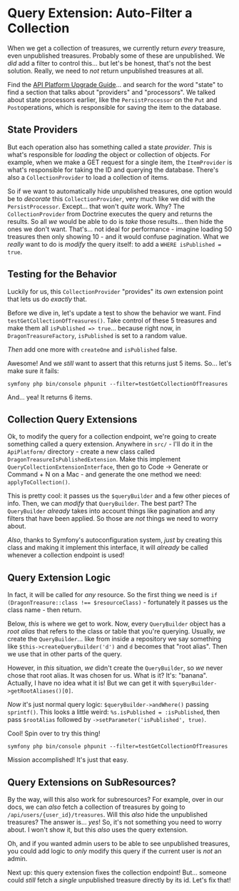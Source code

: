# Query Extension: Auto-Filter a Collection

When we get a collection of treasures, we currently return *every*
treasure, even unpublished treasures. Probably some of these are unpublished.
We *did* add a filter to control this... but let's be honest, that's not the best
solution. Really, we need to *not* return unpublished treasures at all.

Find the [API Platform Upgrade Guide](https://api-platform.com/docs/core/upgrade-guide/#api-platform-2730)...
and search for the word "state" to find a section that talks about "providers" and
"processors". We talked about state processors earlier, like the `PersistProcessor`
on the `Put` and `Post`operations, which is responsible for saving the item to the
database.

## State Providers

But each operation also has something called a state *provider*. *This* is what's
responsible for *loading* the object or collection of objects. For example, when
we make a GET request for a single item, the `ItemProvider` is what's responsible
for taking the ID and querying the database. There's also a `CollectionProvider`
to load a collection of items.

So if we want to automatically hide unpublished treasures, one option would be to
*decorate* this `CollectionProvider`, very much like we did with the `PersistProcessor`.
Except... that won't *quite* work. Why? The `CollectionProvider` from Doctrine executes
the query and returns the results. So all *we* would be able to do is *take* those
results... then hide the ones we don't want. That's... not ideal for performance -
imagine loading 50 treasures then only showing 10 - and it would confuse pagination.
What we *really* want to do is *modify* the query itself: to add a
`WHERE isPublished = true`.

## Testing for the Behavior

Luckily for us, this `CollectionProvider` "provides" its *own* extension point that
lets us do *exactly* that.

Before we dive in, let's update a test to show the behavior we want. Find
`testGetCollectionOfTreasures()`. Take control of these 5 treasures and
make them all `isPublished => true`... because right now, in `DragonTreasureFactory`,
`isPublished` is set to a random value.

*Then* add one more with `createOne` and `isPublished` false.

Awesome! And we *still* want to assert that this returns just 5 items. So...
let's make sure it fails:

```terminal
symfony php bin/console phpunit --filter=testGetCollectionOfTreasures
```

And... yea! It returns 6 items.

## Collection Query Extensions

Ok, to modify the query for a collection endpoint, we're going to create something
called a query extension. Anywhere in `src/` - I'll do it in the `ApiPlatform/`
directory - create a new class called `DragonTreasureIsPublishedExtension`. Make
this implement `QueryCollectionExtensionInterface`, then go to Code -> Generate or
Command + N on a Mac - and generate the one method we need: `applyToCollection()`.

This is pretty cool: it passes us the `$queryBuilder` and a few other pieces of
info. Then, we can *modify* that `QueryBuilder`. The best part? The `QueryBuilder`
*already* takes into account things like pagination and any filters that have been
applied. So those are *not* things we need to worry about.

*Also*, thanks to Symfony's autoconfiguration system, *just* by creating this class
and making it implement this interface, it will *already* be called whenever a
collection endpoint is used!

## Query Extension Logic

In fact, it will be called for *any* resource. So the first thing we need is
`if (DragonTreasure::class !== $resourceClass)` - fortunately it passes us the
class name - then return.

Below, *this* is where we get to work. Now, every `QueryBuilder` object has a
*root alias* that refers to the class or table that you're querying. Usually,
*we* create the `QueryBuilder`... like from inside a repository we say something
like `$this->createQueryBuilder('d')` and `d` becomes that "root alias". Then we
use that in other parts of the query.

However, in *this* situation, *we* didn't create the `QueryBuilder`, so *we* never
chose that root alias. It was chosen for us. What is it? It's: "banana". Actually,
I have no idea what it is! But we can get it with `$queryBuilder->getRootAliases()[0]`.

*Now* it's just normal query logic: `$queryBuilder->andWhere()` passing `sprintf()`.
This looks a little weird: `%s.isPublished = :isPublished`, then pass `$rootAlias`
followed by `->setParameter('isPublished', true)`.

Cool! Spin over to try this thing!

```terminal-silent
symfony php bin/console phpunit --filter=testGetCollectionOfTreasures
```

Mission accomplished! It's just that easy.

## Query Extensions on SubResources?

By the way, will this also work for subresources? For example, over in our
docs, we can *also* fetch a collection of treasures by going to
`/api/users/{user_id}/treasures`. Will this *also* hide the unpublished treasures?
The answer is... *yes*! So, it's not something you need to worry about. I won't
show it, but this *also* uses the query extension.

Oh, and if you wanted admin users to be able to see unpublished treasures, you could
add logic to *only* modify this query if the current user is *not* an admin.

Next up: this query extension fixes the collection endpoint! But... someone could
*still* fetch a *single* unpublished treasure directly by its id. Let's fix that!
